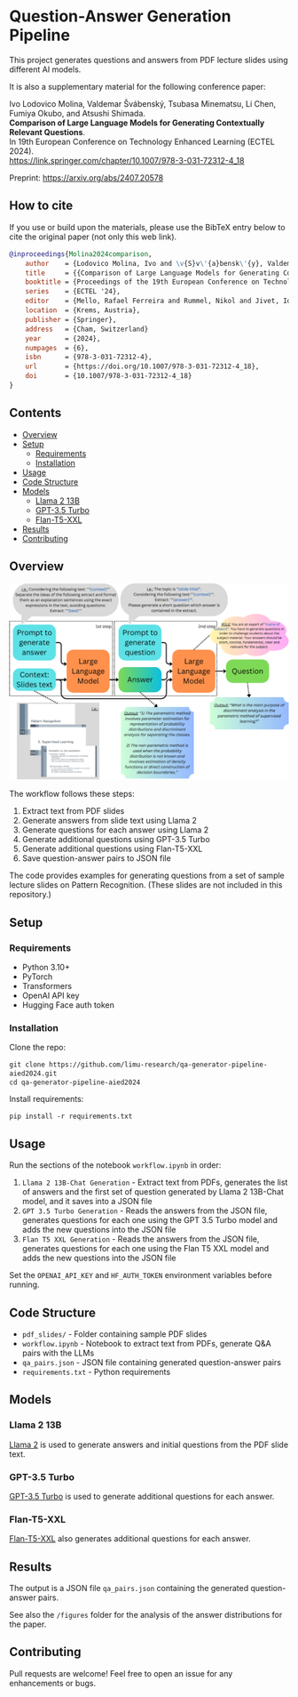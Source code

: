 # Question-Answer Generation Pipeline

This project generates questions and answers from PDF lecture slides using different AI models.

It is also a supplementary material for the following conference paper:

Ivo Lodovico Molina, Valdemar Švábenský, Tsubasa Minematsu, Li Chen, Fumiya Okubo, and Atsushi Shimada.\
**Comparison of Large Language Models for Generating Contextually Relevant Questions**.\
In 19th European Conference on Technology Enhanced Learning (ECTEL 2024).\
https://link.springer.com/chapter/10.1007/978-3-031-72312-4_18

Preprint: https://arxiv.org/abs/2407.20578

## How to cite

If you use or build upon the materials, please use the BibTeX entry below to cite the original paper (not only this web link).

```bibtex
@inproceedings{Molina2024comparison,
    author    = {Lodovico Molina, Ivo and \v{S}v\'{a}bensk\'{y}, Valdemar and Minematsu, Tsubasa and Chen, Li and Okubo, Fumiya and Shimada, Atsushi},
    title     = {{Comparison of Large Language Models for Generating Contextually Relevant Questions}},
    booktitle = {Proceedings of the 19th European Conference on Technology Enhanced Learning},
    series    = {ECTEL '24},
    editor    = {Mello, Rafael Ferreira and Rummel, Nikol and Jivet, Ioana and Pishtari, Gerti and Ruipérez Valiente, José A.},
    location  = {Krems, Austria},
    publisher = {Springer},
    address   = {Cham, Switzerland}
    year      = {2024},
    numpages  = {6},
    isbn      = {978-3-031-72312-4},
    url       = {https://doi.org/10.1007/978-3-031-72312-4_18},
    doi       = {10.1007/978-3-031-72312-4_18}
}
```

## Contents

- [Overview](#overview)
- [Setup](#setup)
  - [Requirements](#requirements)
  - [Installation](#installation) 
- [Usage](#usage)
- [Code Structure](#code-structure)
- [Models](#models)
  - [Llama 2 13B](#llama-2-13b)
  - [GPT-3.5 Turbo](#gpt-35-turbo)
  - [Flan-T5-XXL](#flan-t5-xxl)  
- [Results](#results)
- [Contributing](#contributing)

## Overview

![Alt text](figures/workflow_diagram.png)

The workflow follows these steps:

1. Extract text from PDF slides
2. Generate answers from slide text using Llama 2 
3. Generate questions for each answer using Llama 2
4. Generate additional questions using GPT-3.5 Turbo
5. Generate additional questions using Flan-T5-XXL
6. Save question-answer pairs to JSON file

The code provides examples for generating questions from a set of sample lecture slides on Pattern Recognition.
(These slides are not included in this repository.)

## Setup

### Requirements

- Python 3.10+
- PyTorch
- Transformers
- OpenAI API key
- Hugging Face auth token

### Installation

Clone the repo:

```
git clone https://github.com/limu-research/qa-generator-pipeline-aied2024.git
cd qa-generator-pipeline-aied2024
```

Install requirements:

```
pip install -r requirements.txt
```

## Usage

Run the sections of the notebook `workflow.ipynb` in order:

1. `Llama 2 13B-Chat Generation` - Extract text from PDFs, generates the list of answers and the first set of question generated by Llama 2 13B-Chat model, and it saves into a JSON file 
2. `GPT 3.5 Turbo Generation` - Reads the answers from the JSON file, generates questions for each one using the GPT 3.5 Turbo model and adds the new questions into the JSON file 
3. `Flan T5 XXL Generation` - Reads the answers from the JSON file, generates questions for each one using the Flan T5 XXL model and adds the new questions into the JSON file

Set the `OPENAI_API_KEY` and `HF_AUTH_TOKEN` environment variables before running.

## Code Structure

- `pdf_slides/` - Folder containing sample PDF slides 
- `workflow.ipynb` - Notebook to extract text from PDFs, generate Q&A pairs with the LLMs
- `qa_pairs.json` - JSON file containing generated question-answer pairs
- `requirements.txt` - Python requirements

## Models

### Llama 2 13B

[Llama 2](https://huggingface.co/models/meta-llama/Llama-2-13b-chat-hf) is used to generate answers and initial questions from the PDF slide text.

### GPT-3.5 Turbo 

[GPT-3.5 Turbo](https://platform.openai.com/docs/models/gpt-3.5-turbo) is used to generate additional questions for each answer. 

### Flan-T5-XXL

[Flan-T5-XXL](https://huggingface.co/google/flan-t5-xxl) also generates additional questions for each answer.

## Results

The output is a JSON file `qa_pairs.json` containing the generated question-answer pairs.

See also the `/figures` folder for the analysis of the answer distributions for the paper.

## Contributing

Pull requests are welcome! Feel free to open an issue for any enhancements or bugs.
